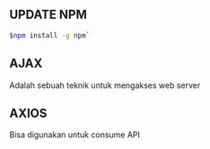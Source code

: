 ## UPDATE NPM
``` bash
$npm install -g npm`
```
## AJAX
Adalah sebuah teknik untuk mengakses web server

## AXIOS
Bisa digunakan untuk consume API